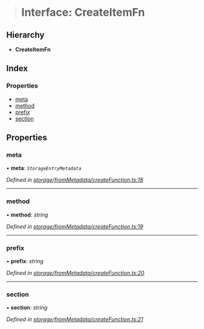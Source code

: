 > # Interface: CreateItemFn

## Hierarchy

* **CreateItemFn**

## Index

### Properties

* [meta](_storage_frommetadata_createfunction_.createitemfn.md#meta)
* [method](_storage_frommetadata_createfunction_.createitemfn.md#method)
* [prefix](_storage_frommetadata_createfunction_.createitemfn.md#prefix)
* [section](_storage_frommetadata_createfunction_.createitemfn.md#section)

## Properties

###  meta

• **meta**: *`StorageEntryMetadata`*

*Defined in [storage/fromMetadata/createFunction.ts:18](https://github.com/polkadot-js/api/blob/657d241/packages/api-metadata/src/storage/fromMetadata/createFunction.ts#L18)*

___

###  method

• **method**: *string*

*Defined in [storage/fromMetadata/createFunction.ts:19](https://github.com/polkadot-js/api/blob/657d241/packages/api-metadata/src/storage/fromMetadata/createFunction.ts#L19)*

___

###  prefix

• **prefix**: *string*

*Defined in [storage/fromMetadata/createFunction.ts:20](https://github.com/polkadot-js/api/blob/657d241/packages/api-metadata/src/storage/fromMetadata/createFunction.ts#L20)*

___

###  section

• **section**: *string*

*Defined in [storage/fromMetadata/createFunction.ts:21](https://github.com/polkadot-js/api/blob/657d241/packages/api-metadata/src/storage/fromMetadata/createFunction.ts#L21)*